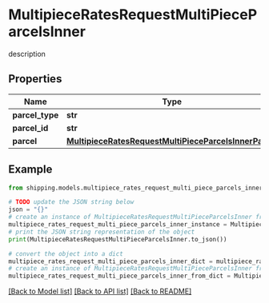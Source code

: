 # MultipieceRatesRequestMultiPieceParcelsInner

description

## Properties

Name | Type | Description | Notes
------------ | ------------- | ------------- | -------------
**parcel_type** | **str** | description | [optional] 
**parcel_id** | **str** | description | [optional] 
**parcel** | [**MultipieceRatesRequestMultiPieceParcelsInnerParcel**](MultipieceRatesRequestMultiPieceParcelsInnerParcel.md) |  | [optional] 

## Example

```python
from shipping.models.multipiece_rates_request_multi_piece_parcels_inner import MultipieceRatesRequestMultiPieceParcelsInner

# TODO update the JSON string below
json = "{}"
# create an instance of MultipieceRatesRequestMultiPieceParcelsInner from a JSON string
multipiece_rates_request_multi_piece_parcels_inner_instance = MultipieceRatesRequestMultiPieceParcelsInner.from_json(json)
# print the JSON string representation of the object
print(MultipieceRatesRequestMultiPieceParcelsInner.to_json())

# convert the object into a dict
multipiece_rates_request_multi_piece_parcels_inner_dict = multipiece_rates_request_multi_piece_parcels_inner_instance.to_dict()
# create an instance of MultipieceRatesRequestMultiPieceParcelsInner from a dict
multipiece_rates_request_multi_piece_parcels_inner_from_dict = MultipieceRatesRequestMultiPieceParcelsInner.from_dict(multipiece_rates_request_multi_piece_parcels_inner_dict)
```
[[Back to Model list]](../README.md#documentation-for-models) [[Back to API list]](../README.md#documentation-for-api-endpoints) [[Back to README]](../README.md)


